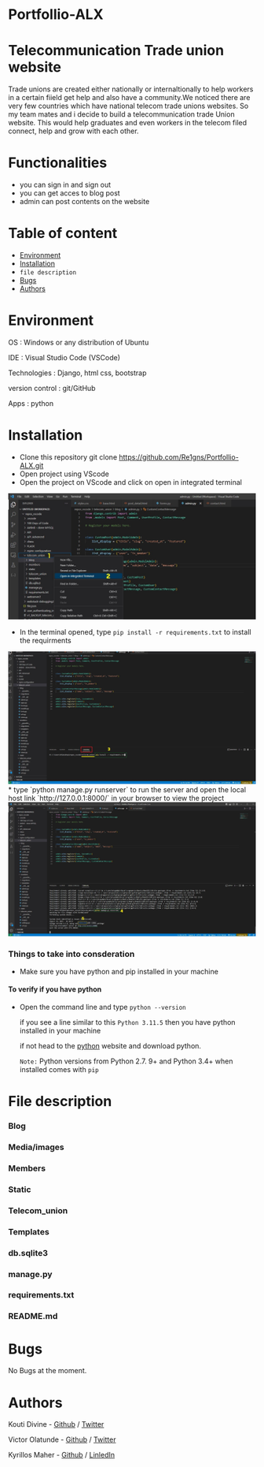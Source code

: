 

# Portfollio-ALX

Telecommunication Trade union website
=====================================

Trade unions are created either nationally or internaltionally to help workers in a certain fiield get help and also have a community.We noticed there are very few countries which have national telecom trade unions websites. So my team mates and i decide to build a telecommunication trade Union website. This would help graduates and even workers in the telecom filed connect, help and grow with each other.

Functionalities
===============

* you can sign in and sign out
* you can get acces to blog post
* admin can post contents on the website

Table of content
====================

* [Environment](#Environment)
* [Installation](#Installation)
* `file description`
* [Bugs](#Bugs)
* [Authors](#Authors)

Environment
==============

  OS : Windows or any distribution of Ubuntu
  
  IDE : Visual Studio Code (VSCode)
  
  Technologies : Django, html css, bootstrap
  
  version control : git/GitHub
  
  Apps : python

Installation
============
* Clone this repository git clone  https://github.com/Re1gns/Portfollio-ALX.git
* Open project using VScode
* Open the project on VScode and click on open in integrated terminal

<!-- ![Opening an intergrated terminal](telecom_union\static\images\01.jpg) -->
<img src='telecom_union\static\images\01.jpg' alt='intergrated terminal'>

* In the terminal opened, type  `pip install -r requirements.txt` to install the requirments

<img src='telecom_union\static\images\02.jpg' alt='Installing requirments'>
* type `python manage.py runserver` to run the server and open the local host link `http://127.0.0.1:8000/` in your browser to view the project

<img src='telecom_union\static\images\03.jpg' alt='running the project'>

### Things to take into consderation
* Make sure you have python and pip installed in your machine
#### To verify if you have python 
* Open the command line and type `python --version`

    if you see a line similar to this `Python 3.11.5` then you have python installed in your machine 

    if not head to the [python](https://www.python.org/downloads/) website and download python.

    `Note:` Python versions from Python 2.7. 9+ and Python 3.4+ when installed comes with `pip`

File description
================
### Blog
### Media/images
### Members
### Static
### Telecom_union
### Templates
### db.sqlite3
### manage.py
### requirements.txt
### README.md

Bugs
====

No Bugs at the moment.

Authors
=======
Kouti Divine - [Github](https://github.com/divine016) / [Twitter](https://twitter.com/kouts_CQ)
 
Victor Olatunde - [Github](https://github.com/Re1gns) / [Twitter](https://twitter.com/Reigns)

Kyrillos Maher - [Github]( https://github.com/cyril-777) / [LinledIn](https://www.linkedin.com/in/cyril-p/)
